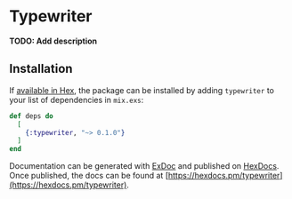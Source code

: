 # Typewriter

**TODO: Add description**

## Installation

If [available in Hex](https://hex.pm/docs/publish), the package can be installed
by adding `typewriter` to your list of dependencies in `mix.exs`:

```elixir
def deps do
  [
    {:typewriter, "~> 0.1.0"}
  ]
end
```

Documentation can be generated with [ExDoc](https://github.com/elixir-lang/ex_doc)
and published on [HexDocs](https://hexdocs.pm). Once published, the docs can
be found at [https://hexdocs.pm/typewriter](https://hexdocs.pm/typewriter).

